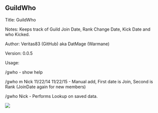 ## GuildWho
Title: GuildWho

Notes: Keeps track of Guild Join Date, Rank Change Date, Kick Date and who Kicked.

Author: Veritas83 (GitHub) aka DatMage (Warmane)

Version: 0.0.5

Usage:

/gwho - show help

/gwho m Nick 11/22/14 11/22/15 - Manual add, First date is Join, Second is Rank (JoinDate again for new members)

/gwho Nick - Performs Lookup on saved data.

<img src="http://i.imgur.com/ZXFcNZH.jpg">
